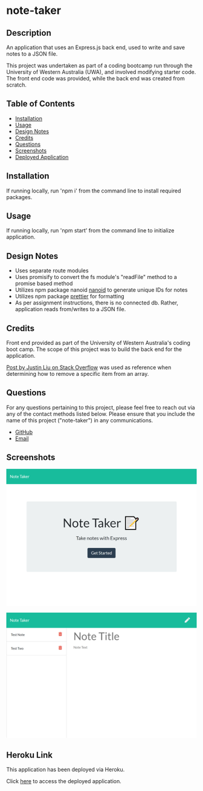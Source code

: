 # note-taker

## Description

An application that uses an Express.js back end, used to write and save notes to a JSON file.

This project was undertaken as part of a coding bootcamp run through the University of Western Australia (UWA), and involved modifying starter code. The front end code was provided, while the back end was created from scratch. 

## Table of Contents

-   [Installation](#installation)
-   [Usage](#usage)
-   [Design Notes](#design-notes)
-   [Credits](#credits)
-   [Questions](#questions)
-   [Screenshots](#screenshots)
-   [Deployed Application](#heroku-link)

## Installation

If running locally, run 'npm i' from the command line to install required packages.

## Usage

If running locally, run 'npm start' from the command line to initialize application. 

## Design Notes

- Uses separate route modules
- Uses promisify to convert the fs module's "readFile" method to a promise based method
- Utilizes npm package nanoid [nanoid](https://www.npmjs.com/package/nanoid) to generate unique IDs for notes
- Utilizes npm package [prettier](https://www.npmjs.com/package/prettier) for formatting
- As per assignment instructions, there is no connected db. Rather, application reads from/writes to a JSON file. 

## Credits

Front end provided as part of the University of Western Australia's coding boot camp. The scope of this project was to build the back end for the application.

[Post by Justin Liu on Stack Overflow](https://stackoverflow.com/questions/5767325/how-can-i-remove-a-specific-item-from-an-array) was used as reference when determining how to remove a specific item from an array.

## Questions

For any questions pertaining to this project, please feel free to reach out via any of the contact methods listed below.
Please ensure that you include the name of this project ("note-taker") in any communications.

-   [GitHub](https://github.com/stephje)
-   [Email](mailto:s.jenkins3018@gmail.com)

## Screenshots

![Screenshot of Application](./public/assets/images/screenshot.png)

![Screenshot of Application](./public/assets/images/screenshot2.png)

## Heroku Link

This application has been deployed via Heroku. 

Click [here](https://rugged-kings-canyon-90464.herokuapp.com/) to access the deployed application.

